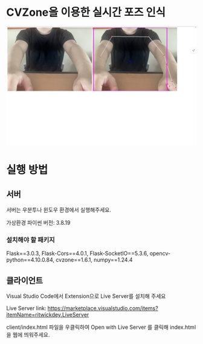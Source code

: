 # CVZone을 이용한 실시간 포즈 인식

![](demo.png)

# 실행 방법

## 서버
서버는 우분투나 윈도우 환경에서 실행해주세요.

가상환경 파이썬 버전: 3.8.19

### 설치해야 할 패키지

Flask\=\=3.0.3,
Flask-Cors\=\=4.0.1,
Flask-SocketIO\=\=5.3.6,
opencv-python\=\=4.10.0.84,
cvzone\=\=1.6.1,
numpy\=\=1.24.4

## 클라이언트
Visual Studio Code에서 Extension으로 Live Server를 설치해 주세요

Live Server link: https://marketplace.visualstudio.com/items?itemName=ritwickdey.LiveServer

client/index.html 파일을 우클릭하여 Open with Live Server 를 클릭해 index.html을 웹에 띄워주세요.